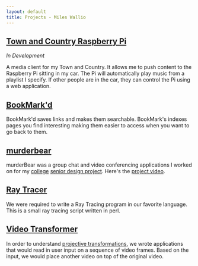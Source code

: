 ```yaml
---
layout: default
title: Projects - Miles Wallio
---
```


## [Town and Country Raspberry Pi](http://carpi.miles-is.sexy)

*In Development*

A media client for my Town and Country.  It allows me to push content to the Raspberry Pi sitting in my car.  The Pi will automatically play music from a playlist I specify.  If other people are in the car, they can control the Pi using a web application.

## [BookMark'd](https://github.com/kmwallio/BookMarkd)

BookMark'd saves links and makes them searchable.  BookMark's indexes pages you find interesting making them easier to access when you want to go back to them.

## [murderbear](murderbear.html)

murderBear was a group chat and video conferencing applications I worked on for my <a href="http://cs.fit.edu">college</a> <a href="http://cs.fit.edu/~pkc/classes/seniorProjects/">senior design project</a>.  Here's the [project video](http://www.youtube.com/watch?v=kL0jYar8UGg).

## [Ray Tracer](raytracer.html)

We were required to write a Ray Tracing program in our favorite language.  This is a small ray tracing script written in perl.

## [Video Transformer](videotransformer.html)

In order to understand [projective transformations](http://en.wikipedia.org/wiki/Projective_transformation), we wrote applications that would read in user input on a sequence of video frames.  Based on the input, we would place another video on top of the original video.
